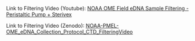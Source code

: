 Link to Filtering Video (Youtube): [NOAA OME Field eDNA Sample Filtering - Peristaltic Pump + Sterivex](https://www.youtube.com/watch?v=qLiCj3Aeyqk)

Link to Filtering Video (Zenodo): [NOAA-PMEL-OME_eDNA_Collection_Protocol_CTD_FilteringVideo](https://zenodo.org/records/11397400)
